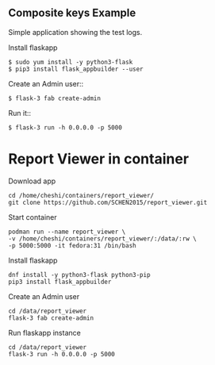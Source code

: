 Composite keys Example
----------------------

Simple application showing the test logs.

Install flaskapp

    $ sudo yum install -y python3-flask
    $ pip3 install flask_appbuilder --user

Create an Admin user::

    $ flask-3 fab create-admin

Run it::

    $ flask-3 run -h 0.0.0.0 -p 5000


# Report Viewer in container

Download app

```
cd /home/cheshi/containers/report_viewer/
git clone https://github.com/SCHEN2015/report_viewer.git
```

Start container

```
podman run --name report_viewer \
-v /home/cheshi/containers/report_viewer/:/data/:rw \
-p 5000:5000 -it fedora:31 /bin/bash
```

Install flaskapp

```
dnf install -y python3-flask python3-pip
pip3 install flask_appbuilder
```

Create an Admin user

```
cd /data/report_viewer
flask-3 fab create-admin
```

Run flaskapp instance

```
cd /data/report_viewer
flask-3 run -h 0.0.0.0 -p 5000
```

